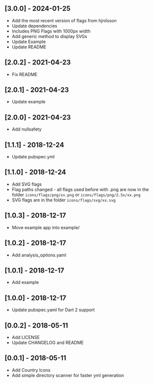 ## [3.0.0] - 2024-01-25
* Add the most recent version of flags from hjnilsson
* Update dependencies
* Includes PNG Flags with 1000px width
* Add generic method to display SVGs
* Update Example
* Update README

## [2.0.2] - 2021-04-23
* Fix README

## [2.0.1] - 2021-04-23
* Update example

## [2.0.0] - 2021-04-23
* Add nullsafety

## [1.1.1] - 2018-12-24
* Update pubspec.yml

## [1.1.0] - 2018-12-24

* Add SVG flags
* Flag paths changed - all flags used before with .png are now in the folder ``icons/flags/png/xx.png`` or ``icons/flags/png/2.5x/xx.png``
* SVG flags are in the folder ``icons/flags/svg/xx.svg``

## [1.0.3] - 2018-12-17

* Move example app into example/

## [1.0.2] - 2018-12-17

* Add analysis_options.yaml

## [1.0.1] - 2018-12-17

* Add example

## [1.0.0] - 2018-12-17

* Update pubspec.yaml for Dart 2 support

## [0.0.2] - 2018-05-11

* Add LICENSE
* Update CHANGELOG and README

## [0.0.1] - 2018-05-11

* Add Country Icons
* Add simple directory scanner for faster yml generation
